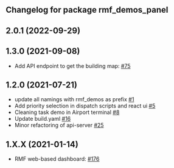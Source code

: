 ## Changelog for package rmf_demos_panel

2.0.1 (2022-09-29)
------------------

1.3.0 (2021-09-08)
------------------
* Add API endpoint to get the building map: [#75]( https://github.com/open-rmf/rmf_demos/pull/75/)

1.2.0 (2021-07-21)
------------------
* update all namings with rmf_demos as prefix [#1](https://github.com/open-rmf/rmf_demos/pull/1)
* Add priority selection in dispatch scripts and react ui [#5](https://github.com/open-rmf/rmf_demos/pull/5)
* Cleaning task demo in Airport terminal [#8](https://github.com/open-rmf/rmf_demos/pull/8)
* Update build.yaml [#16](https://github.com/open-rmf/rmf_demos/pull/16)
* Minor refactoring of api-server [#25](https://github.com/open-rmf/rmf_demos/pull/25)

1.X.X (2021-01-14)
------------------
* RMF web-based dashboard: [#176](https://github.com/osrf/rmf_demos/pull/176)
